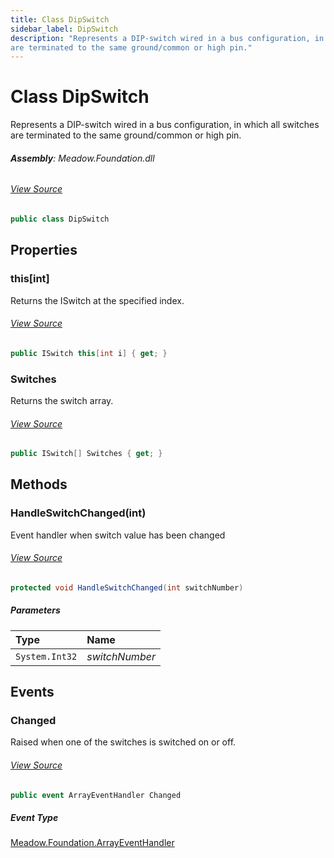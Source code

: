 ```yaml
---
title: Class DipSwitch
sidebar_label: DipSwitch
description: "Represents a DIP-switch wired in a bus configuration, in which all switches 
are terminated to the same ground/common or high pin."
---
```

# Class DipSwitch
Represents a DIP-switch wired in a bus configuration, in which all switches 
are terminated to the same ground/common or high pin.

###### **Assembly**: Meadow.Foundation.dll
###### [View Source](https://github.com/WildernessLabs/Meadow.Foundation.git/blob/develop/Source/Meadow.Foundation.Core/Sensors/Switches/DipSwitch.cs#L11)
```csharp title="Declaration"
public class DipSwitch
```
## Properties
### this[int]
Returns the ISwitch at the specified index.
###### [View Source](https://github.com/WildernessLabs/Meadow.Foundation.git/blob/develop/Source/Meadow.Foundation.Core/Sensors/Switches/DipSwitch.cs#L18)
```csharp title="Declaration"
public ISwitch this[int i] { get; }
```
### Switches
Returns the switch array.
###### [View Source](https://github.com/WildernessLabs/Meadow.Foundation.git/blob/develop/Source/Meadow.Foundation.Core/Sensors/Switches/DipSwitch.cs#L23)
```csharp title="Declaration"
public ISwitch[] Switches { get; }
```
## Methods
### HandleSwitchChanged(int)
Event handler when switch value has been changed
###### [View Source](https://github.com/WildernessLabs/Meadow.Foundation.git/blob/develop/Source/Meadow.Foundation.Core/Sensors/Switches/DipSwitch.cs#L80)
```csharp title="Declaration"
protected void HandleSwitchChanged(int switchNumber)
```

##### Parameters

| Type | Name |
|:--- |:--- |
| `System.Int32` | *switchNumber* |

## Events
### Changed
Raised when one of the switches is switched on or off.
###### [View Source](https://github.com/WildernessLabs/Meadow.Foundation.git/blob/develop/Source/Meadow.Foundation.Core/Sensors/Switches/DipSwitch.cs#L28)
```csharp title="Declaration"
public event ArrayEventHandler Changed
```
##### Event Type
[Meadow.Foundation.ArrayEventHandler](../Meadow.Foundation/ArrayEventHandler)
